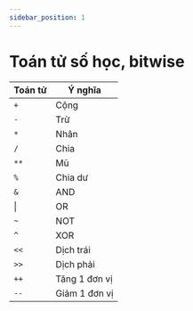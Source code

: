 ```yaml
---
sidebar_position: 1
---
```


# Toán tử số học, bitwise

| Toán tử | Ý nghĩa       |
| ------- | ------------- |
| `+`     | Cộng          |
| `-`     | Trừ           |
| `*`     | Nhân          |
| `/`     | Chia          |
| `**`    | Mũ            |
| `%`     | Chia dư       |
| `&`     | AND           |
| \|      | OR            |
| `~`     | NOT           |
| `^`     | XOR           |
| `<<`    | Dịch trái     |
| `>>`    | Dịch phải     |
| `++`    | Tăng 1 đơn vị |
| `--`    | Giảm 1 đơn vị |
